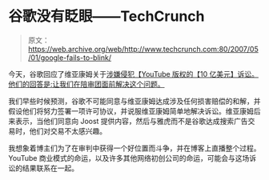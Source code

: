 # 谷歌没有眨眼——TechCrunch

> 原文：<https://web.archive.org/web/http://www.techcrunch.com:80/2007/05/01/google-fails-to-blink/>

今天，谷歌回应了维亚康姆关于[涉嫌侵犯【YouTube 版权的【10 亿美元】诉讼。他们的回答是:让我们在陪审团面前解决这个问题。](https://web.archive.org/web/20220701024627/http://www.beta.techcrunch.com/2007/02/02/gootube-slammed-by-viacom-takedown-demand)

我们早些时候预测，谷歌不可能同意与维亚康姆达成涉及任何损害赔偿的和解，并假设他们将努力签署一项许可协议，并说服维亚康姆简单地解决诉讼。维亚康姆后来表示，当他们同意向 Joost 提供内容，然后与雅虎而不是谷歌达成搜索广告交易时，他们对交易不太感兴趣。

我想象着博主们为了在审判中获得一个好位置而斗争，并在博客上直播整个过程。YouTube 商业模式的命运，以及许多其他网络初创公司的命运，可能会与这场诉讼的结果联系在一起。